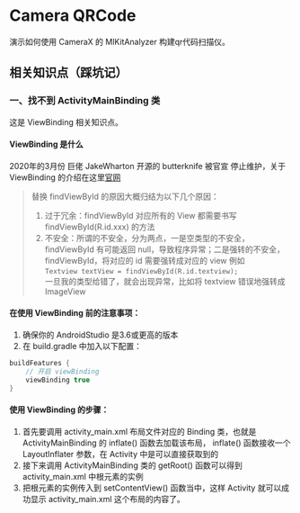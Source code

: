# Camera QRCode
演示如何使用 CameraX 的 MlKitAnalyzer 构建qr代码扫描仪。

## 相关知识点（踩坑记）

### 一、找不到 ActivityMainBinding 类
这是 ViewBinding 相关知识点。

#### ViewBinding 是什么
2020年的3月份 巨佬 JakeWharton 开源的 butterknife 被官宣 停止维护，关于 ViewBinding 的介绍在这里[官网](https://developer.android.google.cn/topic/libraries/view-binding?hl=zh-cn)

> 替换 findViewById 的原因大概归结为以下几个原因：
> 1. 过于冗余：findViewById 对应所有的 View 都需要书写 findViewById(R.id.xxx) 的方法
> 2. 不安全：所谓的不安全，分为两点，一是空类型的不安全，findViewById 有可能返回 null，导致程序异常；二是强转的不安全，findViewById，将对应的 id 需要强转成对应的 view 例如    
> ``Textview textView = findViewById(R.id.textview);``    
> 一旦我的类型给错了，就会出现异常，比如将 textview 错误地强转成 ImageView

#### 在使用 ViewBinding 前的注意事项：
1. 确保你的 AndroidStudio 是3.6或更高的版本
2. 在 build.gradle 中加入以下配置：
```groovy
buildFeatures {
    // 开启 viewBinding
    viewBinding true 
}
```

#### 使用 ViewBinding 的步骤：
1. 首先要调用 activity_main.xml 布局文件对应的 Binding 类，也就是 ActivityMainBinding 的 inflate() 函数去加载该布局，
   inflate() 函数接收一个 LayoutInflater 参数，在 Activity 中是可以直接获取到的
2. 接下来调用 ActivityMainBinding 类的 getRoot() 函数可以得到 activity_main.xml 中根元素的实例
3. 把根元素的实例传入到 setContentView() 函数当中，这样 Activity 就可以成功显示 activity_main.xml 这个布局的内容了。
